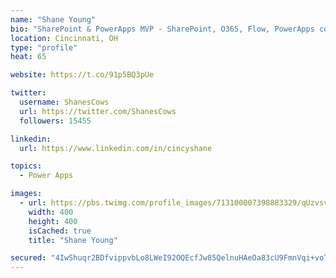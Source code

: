 ```yaml
---
name: "Shane Young"
bio: "SharePoint & PowerApps MVP - SharePoint, O365, Flow, PowerApps consulting? @PowerApps911 | Pure Snark? You found it."
location: Cincinnati, OH
type: "profile"
heat: 65

website: https://t.co/91p5BQ3pUe

twitter:
  username: ShanesCows
  url: https://twitter.com/ShanesCows
  followers: 15455

linkedin:
  url: https://www.linkedin.com/in/cincyshane

topics:
  - Power Apps

images:
  - url: https://pbs.twimg.com/profile_images/713100007398883329/qUzvsvQ3_400x400.jpg
    width: 400
    height: 400
    isCached: true
    title: "Shane Young"

secured: "4IwShuqr2BDfvippvbLo8LWeI92OQEcfJw85QelnuHAeOa83cU9FmnVqi+voTBM2yHoZ31kpzALKRZj1jBis41QSKYN2G7Kb0cRO1TXkbI2iy3M+4nBmZQ4zOiChVNzrN5N0FqtIqGV31FKUjU4d2hjE4swEFholSDN2YXG5C+ZxPhvreboHv4mMdvP+DpsPhrM1tyD5XC2QxTyDckInhSZEKXGIY8VSpBqbmEOBVWHcqIPB7iP41M71mNRaPiv4RraZbJe3/dN31Zbjm9mP46+mCeTrifuV0gpzKhMjE+F+lRCkwPvrxwoNZrH4sdkj5mHNRrHaPzPeuoEkoJqdmeDQdMDr221xflOOdBoirjAUS242rVU7T785OA22fUJoqayqXRG9zYgoDRDlsh3mIgnqsFYkcwazz9ywDPWYSmE=;rwxbzioJauXRT2+LwwFsog=="
---
```



